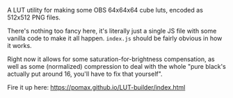 A LUT utility for making some OBS 64x64x64 cube luts, encoded as 512x512 PNG files.

There's nothing too fancy here, it's literally just a single JS file with some vanilla code to make it all happen. `index.js` should be fairly obvious in how it works.

Right now it allows for some saturation-for-brightness compensation, as well as some (normalized) compression to deal with the whole "pure black's actually put around 16,  you'll have to fix that yourself".

Fire it up here: https://pomax.github.io/LUT-builder/index.html
